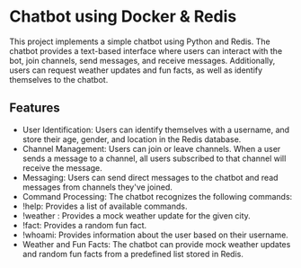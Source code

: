 # Chatbot using Docker & Redis

This project implements a simple chatbot using Python and Redis. The chatbot provides a text-based interface where users can interact with the bot, join channels, send messages, and receive messages. Additionally, users can request weather updates and fun facts, as well as identify themselves to the chatbot.

## Features
* User Identification: Users can identify themselves with a username, and store their age, gender, and location in the Redis database.
* Channel Management: Users can join or leave channels. When a user sends a message to a channel, all users subscribed to that channel will receive the message.
* Messaging: Users can send direct messages to the chatbot and read messages from channels they've joined.
* Command Processing: The chatbot recognizes the following commands:
* !help: Provides a list of available commands.
* !weather <city>: Provides a mock weather update for the given city.
* !fact: Provides a random fun fact.
* !whoami: Provides information about the user based on their username.
* Weather and Fun Facts: The chatbot can provide mock weather updates and random fun facts from a predefined list stored in Redis.
